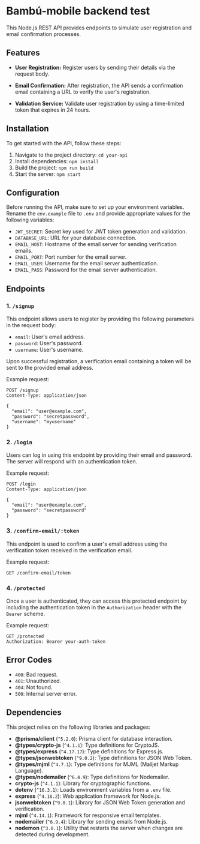 # Bambú-mobile backend test
This Node.js REST API provides endpoints to simulate user registration and email confirmation processes.

## Features

- **User Registration:** Register users by sending their details via the request body.

- **Email Confirmation:** After registration, the API sends a confirmation email containing a URL to verify the user's registration.

- **Validation Service:** Validate user registration by using a time-limited token that expires in 24 hours.

## Installation

To get started with the API, follow these steps:

1. Navigate to the project directory: `cd your-api`
2. Install dependencies: `npm install`
3. Build the project: `npm run build`
4. Start the server: `npm start`

## Configuration

Before running the API, make sure to set up your environment variables. Rename the `env.example` file to `.env` and provide appropriate values for the following variables:

- `JWT_SECRET`: Secret key used for JWT token generation and validation.
- `DATABASE_URL`: URL for your database connection.
- `EMAIL_HOST`: Hostname of the email server for sending verification emails.
- `EMAIL_PORT`: Port number for the email server.
- `EMAIL_USER`: Username for the email server authentication.
- `EMAIL_PASS`: Password for the email server authentication.

## Endpoints

### 1. `/signup`

This endpoint allows users to register by providing the following parameters in the request body:

- `email`: User's email address.
- `password`: User's password.
- `username`: User's username.

Upon successful registration, a verification email containing a token will be sent to the provided email address.

Example request:
```http
POST /signup
Content-Type: application/json

{
  "email": "user@example.com",
  "password": "secretpassword",
  "username": "myusername"
}
```

### 2. `/login`

Users can log in using this endpoint by providing their email and password. The server will respond with an authentication token.

Example request:
```http
POST /login
Content-Type: application/json

{
  "email": "user@example.com",
  "password": "secretpassword"
}
```

### 3. `/confirm-email/:token`

This endpoint is used to confirm a user's email address using the verification token received in the verification email.

Example request:
```http
GET /confirm-email/token
```

### 4. `/protected`

Once a user is authenticated, they can access this protected endpoint by including the authentication token in the `Authorization` header with the `Bearer` scheme.

Example request:
```http
GET /protected
Authorization: Bearer your-auth-token
```

## Error Codes

- `400`: Bad request.
- `401`: Unauthorized.
- `404`: Not found.
- `500`: Internal server error.

## Dependencies

This project relies on the following libraries and packages:

- **@prisma/client** (`^5.2.0`): Prisma client for database interaction.
- **@types/crypto-js** (`^4.1.1`): Type definitions for CryptoJS.
- **@types/express** (`^4.17.17`): Type definitions for Express.js.
- **@types/jsonwebtoken** (`^9.0.2`): Type definitions for JSON Web Token.
- **@types/mjml** (`^4.7.1`): Type definitions for MJML (Mailjet Markup Language).
- **@types/nodemailer** (`^6.4.9`): Type definitions for Nodemailer.
- **crypto-js** (`^4.1.1`): Library for cryptographic functions.
- **dotenv** (`^16.3.1`): Loads environment variables from a `.env` file.
- **express** (`^4.18.2`): Web application framework for Node.js.
- **jsonwebtoken** (`^9.0.1`): Library for JSON Web Token generation and verification.
- **mjml** (`^4.14.1`): Framework for responsive email templates.
- **nodemailer** (`^6.9.4`): Library for sending emails from Node.js.
- **nodemon** (`^3.0.1`): Utility that restarts the server when changes are detected during development.
